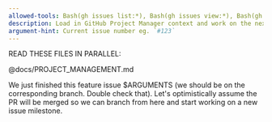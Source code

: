 ```yaml
---
allowed-tools: Bash(gh issues list:*), Bash(gh issues view:*), Bash(gh label list:*), Bash(gh label create:*)
description: Load in GitHub Project Manager context and work on the next issue.
argument-hint: Current issue number eg. `#123`
---
```


READ THESE FILES IN PARALLEL:

@docs/PROJECT_MANAGEMENT.md


We just finished this feature issue $ARGUMENTS (we should be on the corresponding branch. Double check that). Let's optimistically assume the PR will be merged so we can branch from here and start working on a new issue milestone.
